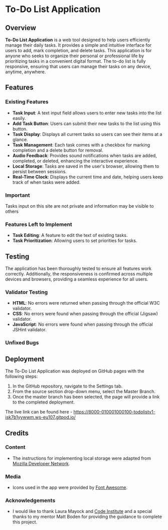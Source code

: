 # To-Do List Application

## Overview

**To-Do List Application** is a web tool designed to help users efficiently manage their daily tasks. It provides a simple and intuitive interface for users to add, mark completion, and delete tasks. This application is for anyone who seeks to organize their personal or professional life by prioritizing tasks in a convenient digital format. The to-do list is fully responsive, ensuring that users can manage their tasks on any device, anytime, anywhere.


## Features

### Existing Features

- **Task Input**: A text input field allows users to enter new tasks into the list easily.
- **Add Task Button**: Users can submit their new tasks to the list using this button.
- **Task Display**: Displays all current tasks so users can see their items at a glance.
- **Task Management**: Each task comes with a checkbox for marking completion and a delete button for removal.
- **Audio Feedback**: Provides sound notifications when tasks are added, completed, or deleted, enhancing the interactive experience.
- **Local Storage**: Tasks are saved in the user's browser, allowing them to persist between sessions.
- **Real-Time Clock**: Displays the current time and date, helping users keep track of when tasks were added.

### Important
Tasks input on this site are not private and information may be visible to others

### Features Left to Implement

- **Task Editing**: A feature to edit the text of existing tasks.
- **Task Prioritization**: Allowing users to set priorities for tasks.

## Testing

The application has been thoroughly tested to ensure all features work correctly. Additionally, the responsiveness is confirmed across multiple devices and browsers, providing a seamless experience for all users.

### Validator Testing

- **HTML**: No errors were returned when passing through the official W3C validator.
- **CSS**: No errors were found when passing through the official (Jigsaw) validator.
- **JavaScript**: No errors were found when passing through the official JSHint validator.

### Unfixed Bugs



## Deployment

The To-Do List Application was deployed on GitHub pages with the following steps:

1. In the GitHub repository, navigate to the Settings tab.
2. From the source section drop-down menu, select the Master Branch.
3. Once the master branch has been selected, the page will provide a link to the completed deployment.

The live link can be found here - https://8000-010001000100-todolistv1-isk7b1yywwm.ws-eu107.gitpod.io/
## Credits

### Content

- The instructions for implementing local storage were adapted from [Mozilla Developer Network](https://developer.mozilla.org/en-US/docs/Web/API/Window/localStorage).

### Media

- Icons used in the app were provided by [Font Awesome](https://fontawesome.com/).

### Acknowledgements

- I would like to thank Laura Mayock and [Code Institute](https://codeinstitute.net) and a special thanks to my mentor Matt Boden for providing the guidance to complete this project.
